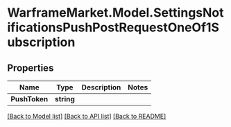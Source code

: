 # WarframeMarket.Model.SettingsNotificationsPushPostRequestOneOf1Subscription

## Properties

Name | Type | Description | Notes
------------ | ------------- | ------------- | -------------
**PushToken** | **string** |  | 

[[Back to Model list]](../README.md#documentation-for-models) [[Back to API list]](../README.md#documentation-for-api-endpoints) [[Back to README]](../README.md)

